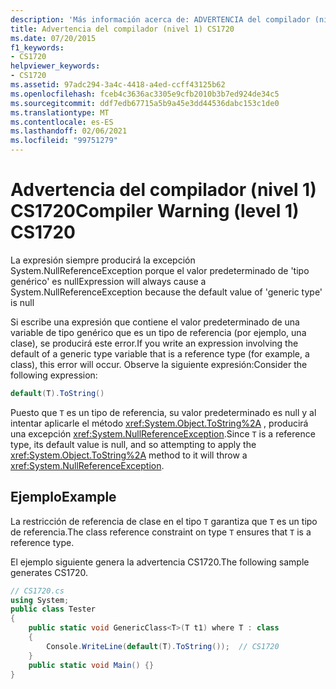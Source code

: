 ```yaml
---
description: 'Más información acerca de: ADVERTENCIA del compilador (nivel 1) CS1720'
title: Advertencia del compilador (nivel 1) CS1720
ms.date: 07/20/2015
f1_keywords:
- CS1720
helpviewer_keywords:
- CS1720
ms.assetid: 97adc294-3a4c-4418-a4ed-ccff43125b62
ms.openlocfilehash: fceb4c3636ac3305e9cfb2010b3b7ed924de34c5
ms.sourcegitcommit: ddf7edb67715a5b9a45e3dd44536dabc153c1de0
ms.translationtype: MT
ms.contentlocale: es-ES
ms.lasthandoff: 02/06/2021
ms.locfileid: "99751279"
---
```

# <a name="compiler-warning-level-1-cs1720"></a><span data-ttu-id="2146f-103">Advertencia del compilador (nivel 1) CS1720</span><span class="sxs-lookup"><span data-stu-id="2146f-103">Compiler Warning (level 1) CS1720</span></span>

<span data-ttu-id="2146f-104">La expresión siempre producirá la excepción System.NullReferenceException porque el valor predeterminado de 'tipo genérico' es null</span><span class="sxs-lookup"><span data-stu-id="2146f-104">Expression will always cause a System.NullReferenceException because the default value of 'generic type' is null</span></span>  
  
 <span data-ttu-id="2146f-105">Si escribe una expresión que contiene el valor predeterminado de una variable de tipo genérico que es un tipo de referencia (por ejemplo, una clase), se producirá este error.</span><span class="sxs-lookup"><span data-stu-id="2146f-105">If you write an expression involving the default of a generic type variable that is a reference type (for example, a class), this error will occur.</span></span> <span data-ttu-id="2146f-106">Observe la siguiente expresión:</span><span class="sxs-lookup"><span data-stu-id="2146f-106">Consider the following expression:</span></span>  
  
```csharp  
default(T).ToString()  
```  
  
 <span data-ttu-id="2146f-107">Puesto que `T` es un tipo de referencia, su valor predeterminado es null y al intentar aplicarle el método <xref:System.Object.ToString%2A> , producirá una excepción <xref:System.NullReferenceException>.</span><span class="sxs-lookup"><span data-stu-id="2146f-107">Since `T` is a reference type, its default value is null, and so attempting to apply the <xref:System.Object.ToString%2A> method to it will throw a <xref:System.NullReferenceException>.</span></span>  
  
## <a name="example"></a><span data-ttu-id="2146f-108">Ejemplo</span><span class="sxs-lookup"><span data-stu-id="2146f-108">Example</span></span>  

 <span data-ttu-id="2146f-109">La restricción de referencia de clase en el tipo `T` garantiza que `T` es un tipo de referencia.</span><span class="sxs-lookup"><span data-stu-id="2146f-109">The class reference constraint on type `T` ensures that `T` is a reference type.</span></span>  
  
 <span data-ttu-id="2146f-110">El ejemplo siguiente genera la advertencia CS1720.</span><span class="sxs-lookup"><span data-stu-id="2146f-110">The following sample generates CS1720.</span></span>  
  
```csharp  
// CS1720.cs  
using System;  
public class Tester
{  
    public static void GenericClass<T>(T t1) where T : class
    {  
        Console.WriteLine(default(T).ToString());  // CS1720  
    }  
    public static void Main() {}  
}  
```
